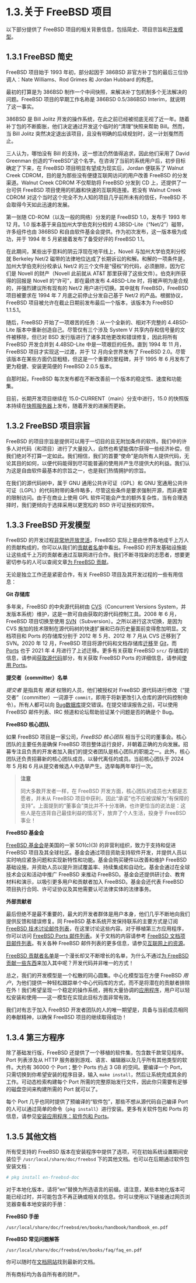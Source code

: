 # 1.3.关于 FreeBSD 项目

以下部分提供了 FreeBSD 项目的相关背景信息，包括简史、项目宗旨和[开发模型](https://docs.freebsd.org/en/books/dev-model/)。

## 1.3.1 FreeBSD 简史

FreeBSD 项目始于 1993 年初，部分起因于 386BSD 非官方补丁包的最后三位协调人：Nate Williams、Rod Grimes 和 Jordan Hubbard 的构思。

最初的打算是为 386BSD 制作一个中间快照，来解决补丁包机制多个无法解决的问题。FreeBSD 项目的早期工作名称是 386BSD 0.5/386BSD Interim，就说明了这一事实。

386BSD 是 Bill Jolitz 开发的操作系统，在此之前已经被彻底无视了近一年。随着补丁包的不断膨胀，他们决定通过开发这个临时的“清理”快照来帮助 Bill。然而，当 Bill Jolitz 突然决定退出该项目，且没有明确的后续规划时，这一计划戛然而止。

三人认为，哪怕没有 Bill 的支持，这一想法仍然值得追求，因此他们采用了 David Greenman 创造的“FreeBSD”这个名字。在咨询了当前的系统用户后，初步目标确定了下来，在 FreeBSD 项目明显有望成为现实后，Jordan 便联系了 Walnut Creek CDROM，目的是为那些没有便捷互联网访问的用户改善 FreeBSD 的分发渠道。Walnut Creek CDROM 不仅帮助将 FreeBSD 分发到 CD 上，还提供了一台可供 FreeBSD 项目使用的机器和快速的互联网连接。若没有 Walnut Creek CDROM 对这个当时这个完全不为人知的项目几乎前所未有的信任，FreeBSD 不会取得今天如此迅速的发展。

第一张随 CD-ROM（以及一般的网络）分发的是 FreeBSD 1.0，发布于 1993 年 12 月。1.0 版本基于来自加州大学伯克利分校的 4.3BSD-Lite（“Net/2”）磁带，许多组件也由 386BSD 和自由软件基金会提供。作为初次发布，这一版本极为成功，并于 1994 年 5 月紧接着发布了备受好评的 FreeBSD 1.1。

在此期间，某些出乎意料的阴云浮现在地平线上，Novell 与加州大学伯克利分校就 Berkeley Net/2 磁带的法律地位达成了长期诉讼的和解。和解的一项条件是，加州大学伯克利分校承认 Net/2 的三个文件是“侵权”的代码，必须删除，因为它们是 Novell 的财产（Novell 此前就从 AT&T 那里获得了这些文件）。伯克利所获得的回报是 Novell 的“许可”，即在最终发布 4.4BSD-Lite 时，将被声明为是合规的，并强烈建议所有现有的 Net/2 用户进行切换。其中就有 FreeBSD，FreeBSD 项目被要求在 1994 年 7 月底之前停止分发自己基于 Net/2 的产品。根据协议，FreeBSD 项目被允许在截止日期前发布最后一个版本，该版本为 FreeBSD 1.1.5.1。

随后，FreeBSD 开始了一项艰苦的任务：从一个全新的、相对不完整的 4.4BSD-Lite 版本中重新创造自己。尽管仅有三个涉及 System V 共享内存和信号量的文件被移除，但已对 BSD 发行版进行了诸多其他更改和错误修复，因此将所有 FreeBSD 开发合并到 4.4BSD-Lite 中是一项艰巨的任务。直到 1994 年 11 月，FreeBSD 项目才实现这一过渡，并于 12 月向全世界发布了 FreeBSD 2.0。尽管该版本在某些方面仍显粗糙，但这是一个重要的里程碑，并于 1995 年 6 月发布了更为稳健、安装更简便的 FreeBSD 2.0.5 版本。

自那时起，FreeBSD 每次发布都在不断改善前一个版本的稳定性、速度和功能集。

目前，长期开发项目继续在 15.0-CURRENT（main）分支中进行，15.0 的快照版本持续在[快照服务器](https://download.freebsd.org/snapshots/)上发布，随着开发的进展而更新。

## 1.3.2 FreeBSD 项目宗旨

FreeBSD 的项目宗旨是提供可以用于一切目的且无附加条件的软件。我们中的许多人对代码（和项目）进行了大量投入，自然也希望能偶尔获得一些经济补偿，但我们绝对不打算一定如此。我们相信，我们的首要“使命”是向所有人提供代码，无论其目的如何，以便代码能得到尽可能普遍的使用并产生尽提供大的利益。我们认为这是自由软件最基本的宗旨之一，也是我们热情拥护的宗旨。

在我们的源代码树中，属于 GNU 通用公共许可证（GPL）和 GNU 宽通用公共许可证（LGPL）的代码附带的条件略多，尽管这些条件是要求强制开源，而非通常的限制访问。由于在商业上使用 GPL 软件可能会产生的额外复杂性，当有合理选择时，我们更倾向于选择采用以更宽松的 BSD 许可证授权的软件。

## 1.3.3 FreeBSD 开发模型

FreeBSD 的开发过程[非常地开放灵活](https://docs.freebsd.org/en/books/dev-model/)，FreeBSD 实际上是由世界各地成千上万人的贡献构成的，你可以从我们的[贡献者名单](https://docs.freebsd.org/en/articles/contributors/)中看出。FreeBSD 的开发基础设施能让这些成千上万的贡献者通过互联网进行合作。我们不断寻找新的志愿者，想要更密切参与的人可以查阅文章[为 FreeBSD 贡献](https://docs.freebsd.org/en/articles/contributing/)。

无论是独立工作还是紧密合作，有关 FreeBSD 项目及其开发过程的一些有用信息：

**Git 存储库**  

多年来，FreeBSD 的中央源代码树由 [CVS](https://www.nongnu.org/cvs/)（Concurrent Versions System，并发版本系统）维护，这是一款可自由获取的源代码控制工具。2008 年 6 月，FreeBSD 项目切换至使用 [SVN](https://subversion.apache.org/)（Subversion）。之所以进行这次切换，是因为 CVS 施加的技术限制在源代码树的快速扩展和已存历史量面前变得愈加明显。文档项目和 Ports 的存储库分别于 2012 年 5 月、2012 年 7 月从 CVS 迁移到了 SVN。2020 年 12 月，FreeBSD 项目将源代码和文档存储库[迁移](https://www.freebsd.org/status/report-2020-10-2020-12.html#Git-Migration-Working-Group)至 [Git](https://git-scm.com/)，而 [Ports](https://www.freebsd.org/status/report-2021-04-2021-06/#_git_migration_working_group) 也于 2021 年 4 月进行了上述迁移。更多有关获取 FreeBSD `src/` 存储库的信息，请参阅[获取源代码](https://docs.freebsd.org/en/books/handbook/cutting-edge/#synching)部分，有关获取 FreeBSD Ports 的详细信息，请参阅[使用 Ports](https://docs.freebsd.org/en/books/handbook/ports/#ports-using)。

**提交者（committer）名单** 

*提交者* 是指具有 *推送* 权限的人员，他们被授权对 FreeBSD 源代码进行修改（“提交者”（committer）一词源于 `commit`，即用于将新更改引入仓库的源代码控制命令）。所有人都可以向 [Bug数据库](https://bugs.freebsd.org/submit/)提交错误。在提交错误报告之前，可以使用 FreeBSD 邮件列表、IRC 频道和论坛帮助验证某个问题是否的确是个 Bug。

**FreeBSD 核心团队**  

如果 FreeBSD 项目是一家公司，*FreeBSD 核心团队* 相当于公司的董事会。核心团队的主要任务是确保 FreeBSD 项目整体运行良好，并朝着正确的方向发展。招募专注且负责的开发者加入我们的提交者团队是核心团队的职能之一。此外，核心团队还负责招募新的核心团队成员，以替代离任的成员。当前核心团队于 2024 年 5 月和 6 月从提交者候选人中选举产生。选举每两年举行一次。

>**注意**
>
>同大多数开发者一样，在 FreeBSD 开发方面，核心团队的成员也大都是志愿者，并未从 FreeBSD 项目中获利，因此“承诺”也不应被误解为“有保障的支持”。上面提到的“董事会”类比并不十分准确，也许更恰当的说法是：这些人是在违背自己最佳利益的情况下，放弃了个人生活，投身于 FreeBSD 事业！

**FreeBSD 基金会**  

[FreeBSD 基金会](https://freebsdfoundation.org/)是美国的一家 501(c)(3) 的非营利组织，致力于支持和促进 FreeBSD 项目及其全球社区。基金会通过项目资助支持软件开发，并提供人员以实时响应紧急问题和实现新特性和功能。基金会购买硬件以改善和维护 FreeBSD 基础设施，并资助人员以提升测试覆盖率、持续集成和自动化。基金会通过在全球技术会议和活动中推广 FreeBSD 来推动 FreeBSD。基金会还提供研讨会、教育材料和演示，以吸引更多用户和贡献者加入 FreeBSD。基金会还代表 FreeBSD 项目执行合同、许可证协议及其他需要认可法律实体的法律事务。

**外部贡献者**  

最后但绝不是最不重要的，最大的开发者群体是用户本身，他们几乎不断地向我们提供反馈和错误修复。同 FreeBSD 基本系统开发保持联系的主要方式是订阅 [FreeBSD 技术讨论邮件列表](https://lists.freebsd.org/subscription/freebsd-hackers)，在这里讨论这些内容。对于移植第三方应用程序，你可以访问 [FreeBSD Ports 邮件列表](https://lists.freebsd.org/subscription/freebsd-ports)。关于文档的内容请参考 [FreeBSD 文档项目邮件列表](https://lists.freebsd.org/subscription/freebsd-doc)。有关各种 FreeBSD 邮件列表的更多信息，请参见[互联网上的资源](https://docs.freebsd.org/en/books/handbook/eresources/#eresources)。

[FreeBSD 贡献者名单](https://docs.freebsd.org/en/articles/contributors/)是一个漫长却又不断增长的名单，为什么不通过[为 FreeBSD 贡献一些东西](https://docs.freebsd.org/en/articles/contributing/)来加入其中呢？开发代码并非唯一的方式！

总之，我们的开发模型是一个松散的同心圆集。中心化模型旨在方便 FreeBSD *用户*，为他们提供一种轻松跟踪单个中心代码库的方式，而不是将潜在的贡献者排除在外！我们希望呈现一个稳定的操作系统，拥有大量协调的[应用程序](https://docs.freebsd.org/en/books/handbook/ports/#ports)，用户可以轻松安装和使用——这一模型在实现此目标方面非常有效。

我们对有志于加入 FreeBSD 开发者团队的人的唯一期望是，具备与当前成员相同的奉献精神，以确保 FreeBSD 项目的继续取得成功！

## 1.3.4 第三方程序

除了基础发行版，FreeBSD 还提供了一个移植的软件集，包含数千款常见程序。Port 列表涉及从 HTTP 服务器到游戏、语言、编辑器以及几乎所有其他类型的软件。大约有 36000 个 Port；整个 Ports 约占 3 GB 的空间。要编译一个 Port，只需切换到你希望安装的程序目录，输入 `make install`，然后让系统完成其余的工作。可动态检索构建每个 Port 所需的完整原始发行文件，因此你只需要有足够的磁盘空间来构建所需的 Port 就可以了。

每个 Port 几乎也同时提供了预编译的“软件包”，那些不想从源代码自己编译 Port 的人可以通过简单的命令（`pkg install`）进行安装。更多有关软件包和 Ports 的信息，请参见[安装应用程序：软件包和 Ports](https://docs.freebsd.org/en/books/handbook/ports/#ports)。

## 1.3.5 其他文档

所有受支持的 FreeBSD 版本在安装程序中提供了选项，可在初始系统设置期间安装位于 `/usr/local/share/doc/freebsd` 下的其他文档。也可以在后期通过软件包安装文档：

```sh
# pkg install en-freebsd-doc
```

对于本地化版本，请将“en”替换为所选语言的前缀。请注意，某些本地化版本可能已经过时，并可能包含不再正确或相关的信息。你可以使用以下链接通过网页浏览器查看本地安装的手册：

**FreeBSD 手册**

`/usr/local/share/doc/freebsd/en/books/handbook/handbook_en.pdf`

**FreeBSD 常见问题解答**

`/usr/local/share/doc/freebsd/en/books/faq/faq_en.pdf`

你可以随时在[文档网站](https://docs.freebsd.org/)找到最新的文档。

所有商标均为各自所有者的财产。
